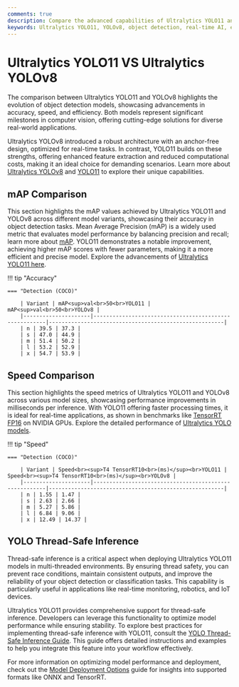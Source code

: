 ```yaml
---
comments: true
description: Compare the advanced capabilities of Ultralytics YOLO11 and YOLOv8 to discover which model delivers superior performance in object detection, real-time AI, and edge AI applications. Explore their key differences in accuracy, speed, and adaptability across various computer vision tasks. 
keywords: Ultralytics YOLO11, YOLOv8, object detection, real-time AI, edge AI, computer vision, Ultralytics models, AI comparison
---
```


# Ultralytics YOLO11 VS Ultralytics YOLOv8

The comparison between Ultralytics YOLO11 and YOLOv8 highlights the evolution of object detection models, showcasing advancements in accuracy, speed, and efficiency. Both models represent significant milestones in computer vision, offering cutting-edge solutions for diverse real-world applications.  

Ultralytics YOLOv8 introduced a robust architecture with an anchor-free design, optimized for real-time tasks. In contrast, YOLO11 builds on these strengths, offering enhanced feature extraction and reduced computational costs, making it an ideal choice for demanding scenarios. Learn more about [Ultralytics YOLOv8](https://docs.ultralytics.com/models/yolov8/) and [YOLO11](https://docs.ultralytics.com/models/yolo11/) to explore their unique capabilities.


## mAP Comparison

This section highlights the mAP values achieved by Ultralytics YOLO11 and YOLOv8 across different model variants, showcasing their accuracy in object detection tasks. Mean Average Precision (mAP) is a widely used metric that evaluates model performance by balancing precision and recall; learn more about [mAP](https://www.ultralytics.com/glossary/mean-average-precision-map). YOLO11 demonstrates a notable improvement, achieving higher mAP scores with fewer parameters, making it a more efficient and precise model. Explore the advancements of [Ultralytics YOLO11 here](https://docs.ultralytics.com/models/yolo11/).


!!! tip "Accuracy"

	=== "Detection (COCO)"

		| Variant | mAP<sup>val<br>50<br>YOLO11 | mAP<sup>val<br>50<br>YOLOv8 |
		|---------------------|-------------------------------------------------------|-------------------------------------------------------|
		| n | 39.5 | 37.3 |
		| s | 47.0 | 44.9 |
		| m | 51.4 | 50.2 |
		| l | 53.2 | 52.9 |
		| x | 54.7 | 53.9 |
		

## Speed Comparison

This section highlights the speed metrics of Ultralytics YOLO11 and YOLOv8 across various model sizes, showcasing performance improvements in milliseconds per inference. With YOLO11 offering faster processing times, it is ideal for real-time applications, as shown in benchmarks like [TensorRT FP16](https://docs.ultralytics.com/integrations/tensorrt/) on NVIDIA GPUs. Explore the detailed performance of [Ultralytics YOLO models](https://docs.ultralytics.com/models/).


!!! tip "Speed"

	=== "Detection (COCO)"

		| Variant | Speed<br><sup>T4 TensorRT10<br>(ms)</sup><br>YOLO11 | Speed<br><sup>T4 TensorRT10<br>(ms)</sup><br>YOLOv8 |
		|---------------------|-------------------------------------------------------|-------------------------------------------------------|
		| n | 1.55 | 1.47 |
		| s | 2.63 | 2.66 |
		| m | 5.27 | 5.86 |
		| l | 6.84 | 9.06 |
		| x | 12.49 | 14.37 |

## YOLO Thread-Safe Inference

Thread-safe inference is a critical aspect when deploying Ultralytics YOLO11 models in multi-threaded environments. By ensuring thread safety, you can prevent race conditions, maintain consistent outputs, and improve the reliability of your object detection or classification tasks. This capability is particularly useful in applications like real-time monitoring, robotics, and IoT devices.

Ultralytics YOLO11 provides comprehensive support for thread-safe inference. Developers can leverage this functionality to optimize model performance while ensuring stability. To explore best practices for implementing thread-safe inference with YOLO11, consult the [YOLO Thread-Safe Inference Guide](https://docs.ultralytics.com/guides/yolo-thread-safe-inference/). This guide offers detailed instructions and examples to help you integrate this feature into your workflow effectively.

For more information on optimizing model performance and deployment, check out the [Model Deployment Options](https://docs.ultralytics.com/guides/model-deployment-options/) guide for insights into supported formats like ONNX and TensorRT.
